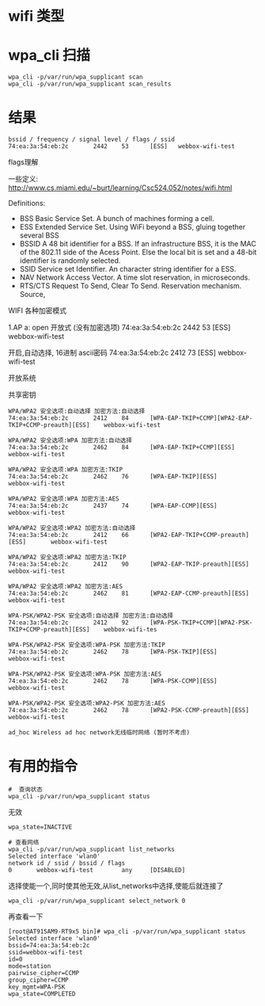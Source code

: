 # wifi 类型

# wpa_cli 扫描

	wpa_cli -p/var/run/wpa_supplicant scan
	wpa_cli -p/var/run/wpa_supplicant scan_results

# 结果

	bssid / frequency / signal level / flags / ssid
	74:ea:3a:54:eb:2c       2442    53      [ESS]   webbox-wifi-test

flags理解

一些定义: http://www.cs.miami.edu/~burt/learning/Csc524.052/notes/wifi.html

Definitions:

* BSS
	Basic Service Set. A bunch of machines forming a cell.
* ESS
	Extended Service Set. Using WiFi beyond a BSS, gluing together several BSS
* BSSID
	A 48 bit identifier for a BSS. If an infrastructure BSS, it is the MAC of the 802.11 side of the Acess Point. Else the local bit is set and a 48-bit identifier is randomly selected.
* SSID
	Service set Identifier. An character string identifier for a ESS.
* NAV
	Network Access Vector. A time slot reservation, in microseconds.
* RTS/CTS
	Request To Send, Clear To Send. Reservation mechanism. Source,

WIFI 各种加密模式

1.AP
a: open 开放式 (没有加密选项)
74:ea:3a:54:eb:2c       2442    53      [ESS]   webbox-wifi-test

开启,自动选择, 16进制 ascii密码
74:ea:3a:54:eb:2c       2412    73      [ESS]   webbox-wifi-test

开放系统

共享密钥

	WPA/WPA2 安全选项:自动选择 加密方法:自动选择
	74:ea:3a:54:eb:2c       2412    84      [WPA-EAP-TKIP+CCMP][WPA2-EAP-TKIP+CCMP-preauth][ESS]    webbox-wifi-test

	WPA/WPA2 安全选项:WPA 加密方法:自动选择
	74:ea:3a:54:eb:2c       2462    84      [WPA-EAP-TKIP+CCMP][ESS]        webbox-wifi-test

	WPA/WPA2 安全选项:WPA 加密方法:TKIP
	74:ea:3a:54:eb:2c       2462    76      [WPA-EAP-TKIP][ESS]     webbox-wifi-test

	WPA/WPA2 安全选项:WPA 加密方法:AES
	74:ea:3a:54:eb:2c       2437    74      [WPA-EAP-CCMP][ESS]     webbox-wifi-test

	WPA/WPA2 安全选项:WPA2 加密方法:自动选择
	74:ea:3a:54:eb:2c       2412    66      [WPA2-EAP-TKIP+CCMP-preauth][ESS]       webbox-wifi-test

	WPA/WPA2 安全选项:WPA2 加密方法:TKIP
	74:ea:3a:54:eb:2c       2412    90      [WPA2-EAP-TKIP-preauth][ESS]    webbox-wifi-test

	WPA/WPA2 安全选项:WPA2 加密方法:AES
	74:ea:3a:54:eb:2c       2462    81      [WPA2-EAP-CCMP-preauth][ESS]    webbox-wifi-test

	WPA-PSK/WPA2-PSK 安全选项:自动选择 加密方法:自动选择
	74:ea:3a:54:eb:2c       2412    92      [WPA-PSK-TKIP+CCMP][WPA2-PSK-TKIP+CCMP-preauth][ESS]    webbox-wifi-tes

	WPA-PSK/WPA2-PSK 安全选项:WPA-PSK 加密方法:TKIP
	74:ea:3a:54:eb:2c       2462    78      [WPA-PSK-TKIP][ESS]     webbox-wifi-test

	WPA-PSK/WPA2-PSK 安全选项:WPA-PSK 加密方法:AES
	74:ea:3a:54:eb:2c       2462    78      [WPA-PSK-CCMP][ESS]     webbox-wifi-test

	WPA-PSK/WPA2-PSK 安全选项:WPA2-PSK 加密方法:AES
	74:ea:3a:54:eb:2c       2462    78      [WPA2-PSK-CCMP-preauth][ESS]    webbox-wifi-test

	ad_hoc Wireless ad hoc network无线临时网络 (暂时不考虑)

# 有用的指令

	#  查询状态
	wpa_cli -p/var/run/wpa_supplicant status

无效

	wpa_state=INACTIVE

	# 查看网络
	wpa_cli -p/var/run/wpa_supplicant list_networks
	Selected interface 'wlan0'
	network id / ssid / bssid / flags
	0       webbox-wifi-test        any     [DISABLED]

选择使能一个,同时使其他无效,从list_networks中选择,使能后就连接了
	
	wpa_cli -p/var/run/wpa_supplicant select_network 0

再查看一下

	[root@AT91SAM9-RT9x5 bin]# wpa_cli -p/var/run/wpa_supplicant status
	Selected interface 'wlan0'
	bssid=74:ea:3a:54:eb:2c
	ssid=webbox-wifi-test
	id=0
	mode=station
	pairwise_cipher=CCMP
	group_cipher=CCMP
	key_mgmt=WPA-PSK
	wpa_state=COMPLETED


